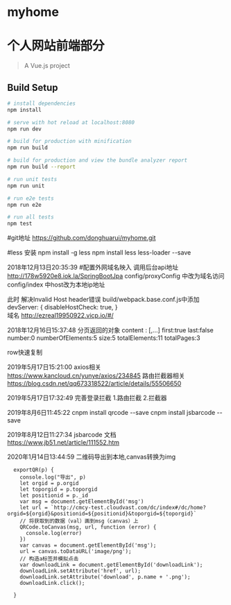 # myhome
个人网站前端部分
=======
> A Vue.js project

## Build Setup

``` bash
# install dependencies
npm install

# serve with hot reload at localhost:8080
npm run dev

# build for production with minification
npm run build

# build for production and view the bundle analyzer report
npm run build --report

# run unit tests
npm run unit

# run e2e tests
npm run e2e

# run all tests
npm test
```
#git地址
https://github.com/donghuarui/myhome.git


#less 安装
npm install -g less
npm install less less-loader --save

2018年12月13日20:35:39
#配置外网域名映入
调用后台api地址  http://178w5920e8.iok.la/SpringBootJpa
config/proxyConfig 中改为域名访问
config/index  中host改为本地ip地址

此时
解决Invalid Host header错误
build/webpack.base.conf.js中添加  
  devServer: {
       disableHostCheck: true,
     }  
域名 http://ezreal19950922.vicp.io/#/



2018年12月16日15:37:48
分页返回的对象
content
:
[,…]
first:true
last:false
number:0
numberOfElements:5
size:5
totalElements:11
totalPages:3

row快速复制
 <Row type="flex" justify="center" >
        <Col></Col>
 </Row>
 
2019年5月17日15:21:00
 axios相关
 https://www.kancloud.cn/yunye/axios/234845
 路由拦截器相关
 https://blog.csdn.net/qq673318522/article/details/55506650
 
2019年5月17日17:32:49
完善登录拦截
1.路由拦截
2.拦截器

2019年8月6日11:45:22 
cnpm install qrcode --save
cnpm install jsbarcode --save 

2019年8月12日11:27:34
jsbarcode 文档
https://www.jb51.net/article/111552.htm


2020年1月14日13:44:59
二维码导出到本地,canvas转换为img
<div style="display: none">
      <a id="downloadLink"></a>
      <canvas id="msg"></canvas>
    </div>

      exportQR(p) {
        console.log("导出", p)
        let orgid = p.orgid
        let toporgid = p.toporgid
        let positionid = p._id
        var msg = document.getElementById('msg')
        let url = `http://cmcy-test.cloudvast.com/dc/index#/dc/home?orgid=${orgid}&positionid=${positionid}&toporgid=${toporgid}`
        // 将获取到的数据（val）画到msg（canvas）上
        QRCode.toCanvas(msg, url, function (error) {
          console.log(error)
        })
        var canvas = document.getElementById('msg');
        url = canvas.toDataURL('image/png');
        // 构造a标签并模拟点击
        var downloadLink = document.getElementById('downloadLink');
        downloadLink.setAttribute('href', url);
        downloadLink.setAttribute('download', p.name + '.png');
        downloadLink.click();

      }

